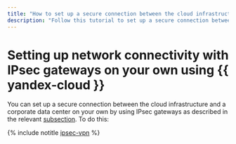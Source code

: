 ```yaml
---
title: "How to set up a secure connection between the cloud infrastructure and a corporate data center on your own using IPsec gateways in {{ yandex-cloud }}"
description: "Follow this tutorial to set up a secure connection between the cloud infrastructure and a corporate data center using IPsec gateways."
---
```


# Setting up network connectivity with IPsec gateways on your own using {{ yandex-cloud }}

You can set up a secure connection between the cloud infrastructure and a corporate data center on your own by using IPsec gateways as described in the relevant [subsection](index.md). To do this:

{% include notitle [ipsec-vpn](../../../_tutorials/infrastructure/ipsec/ipsec-vpn.md) %}